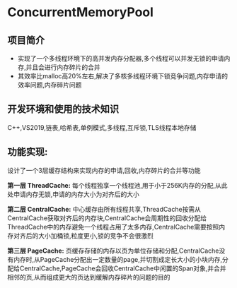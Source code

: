 # ConcurrentMemoryPool
## 项目简介
- 实现了一个多线程环境下的高并发内存分配器,多个线程可以并发无锁的申请内存,并且会进行内存碎片的合并
- 其效率比malloc高20%左右,解决了多核多线程环境下锁竞争问题,内存申请的效率问题,内存碎片问题

## 开发环境和使用的技术知识

C++,VS2019,链表,哈希表,单例模式,多线程,互斥锁,TLS线程本地存储

## 功能实现:

设计了一个3层缓存结构来实现内存的申请,回收,内存碎片的合并等功能

**第一层 ThreadCache:** 每个线程独享一个线程池,用于小于256K内存的分配,从此处申请内存无锁,申请的内存大小为对齐后的大小

**第二层 CentralCache:** 中心缓存由所有线程共享,ThreadCache按需从CentralCache获取对齐后的内存块,CentralCache会周期性的回收分配给ThreadCache中的内存避免一个线程占用了太多内存,CentralCache需要按照内存对齐后的大小加桶锁,粒度更小,锁的竞争不会很激烈

**第三层 PageCache:** 页缓存存储的内存以页为单位存储和分配,CentralCache没有内存时,从PageCache分配出一定数量的page,并切割成定长大小的小块内存,分配给CentralCache,PageCache会回收CentralCache中闲置的Span对象,并合并相邻的页,从而组成更大的页达到缓解内存碎片的问题的目的
